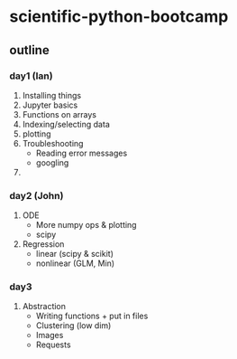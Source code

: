 # scientific-python-bootcamp


## outline

### day1 (Ian)

1. Installing things
2. Jupyter basics
3. Functions on arrays
4. Indexing/selecting data
5. plotting
6. Troubleshooting
	- Reading error messages
	- googling
7. 

### day2 (John)

1. ODE 
	- More numpy ops & plotting
	- scipy
2. Regression
	- linear (scipy & scikit)
	- nonlinear (GLM, Min)

### day3

1. Abstraction
	- Writing functions + put in files
	- Clustering (low dim)
	- Images
	- Requests